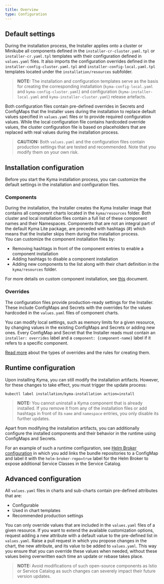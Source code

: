 ```yaml
---
title: Overview
type: Configuration
---
```


## Default settings

During the installation process, the Installer applies onto a cluster or Minikube all components defined in the `installer-cr-cluster.yaml.tpl` or `installer-cr.yaml.tpl` templates with their configuration defined in `values.yaml` files. It also imports the configuration overrides defined in the `installer-config-cluster.yaml.tpl` and `installer-config-local.yaml.tpl` templates located under the `installation/resources` subfolder.

> **NOTE:** The installation and configuration templates serve as the basis for creating the corresponding installation (`kyma-config-local.yaml` and `kyma-config-cluster.yaml`) and configuration (`kyma-installer-local.yaml` and `kyma-installer-cluster.yaml`) release artefacts.

Both configuration files contain pre-defined overrides in Secrets and ConfigMaps that the Installer uses during the installation to replace default values specified in `values.yaml` files or to provide required configuration values. While the local configuration file contains hardcoded override values, the cluster configuration file is based on placeholders that are replaced with real values during the installation process.

>**CAUTION:** Both `values.yaml` and the configuration files contain production settings that are tested and recommended. Note that you modify them on your own risk.

## Installation configuration

Before you start the Kyma installation process, you can customize the default settings in the installation and configuration files.

### Components

During the installation, the Installer creates the Kyma Installer image that contains all component charts located in the `kyma/resources` folder. Both cluster and local installation files contain a full list of these component names and their Namespaces.
Components that are not an integral part of the default Kyma Lite package, are preceded with hashtags (#) which means that the Installer skips them during the installation process.   
You can customize the component installation files by:
- Removing hashtags in front of the component entries to enable a component installation
- Adding hashtags to disable a component installation
- Adding new components to the list along with their chart definition in the `kyma/resources` folder.

For more details on custom component installation, see [this](#configuration-custom-component-installation) document.

### Overrides

The configuration files provide production-ready settings for the Installer. These include ConfigMaps and Secrets with the overrides for the values hardcoded in the `values.yaml` files of component charts.

You can modify local settings, such as memory limits for a given resource, by changing values in the existing ConfigMaps and Secrets or adding new ones. Every ConfigMap and Secret that the Installer reads must contain an `installer: overrides` label and a `component: {component-name}` label if it refers to a specific component.

[Read more](#configuration-helm-overrides-for-kyma-installation) about the types of overrides and the rules for creating them.

## Runtime configuration

Upon installing Kyma, you can still modify the installation artifacts. However, for these changes to take effect, you must trigger the update process:  

```
kubectl label installation/kyma-installation action=install
```

>**NOTE:** You cannot uninstall a Kyma component that is already installed. If you remove it from any of the installation files or add hashtags in front of its `name` and `namespace` entries, you only disable its further updates.

Apart from modifying the installation artifacts, you can additionally configure the installed components and their behavior in the runtime using ConfigMaps and Secrets.

For an example of such a runtime configuration, see [Helm Broker configuration](/components/helm-broker/#configuration-configuration) in which you add links the bundle repositories to a ConfigMap and label it with the `helm-broker-repo=true` label for the Helm Broker to expose additional Service Classes in the Service Catalog.

## Advanced configuration

All `values.yaml` files in charts and sub-charts contain pre-defined attributes that are:
- Configurable
- Used in chart templates
- Recommended production settings

You can only override values that are included in the `values.yaml` files of a given resource. If you want to extend the available customization options, request adding a new attribute with a default value to the pre-defined list in `values.yaml`. Raise a pull request in which you propose changes in the chart, the new attribute, and its value to be added to `values.yaml`. This way you ensure that you can override these values when needed, without these values being overwritten each time an update or rebase takes place.

>**NOTE:** Avoid modifications of such open-source components as Istio or Service Catalog as such changes can severely impact their future version updates.
